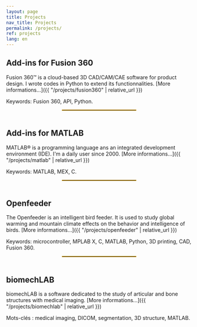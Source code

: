 ```yaml
---
layout: page
title: Projects
nav_title: Projects
permalink: /projects/
ref: projects
lang: en
---
```


## Add-ins for Fusion 360

Fusion 360&trade; is a cloud-based 3D CAD/CAM/CAE software for product design. I wrote codes in Python to extend its functionnalities. [More informations…]({{ "/projects/fusion360" | relative_url }})

Keywords: Fusion 360, API, Python.

<div style="width: 40%;margin-left: auto;margin-right: auto; padding-bottom: 5px"><hr style="border:0; border:1px solid #E8AD23;"></div>

## Add-ins for MATLAB

MATLAB&reg; is a programming language ans an integrated development environment (IDE). I'm a daily user since 2000. [More informations…]({{ "/projects/matlab" | relative_url }})

Keywords: MATLAB, MEX, C.

<div style="width: 40%;margin-left: auto;margin-right: auto; padding-bottom: 5px"><hr style="border:0; border:1px solid #E8AD23;"></div>

## Openfeeder

The Openfeeder is an intelligent bird feeder. It is used to study global warming and mountain climate effects on the behavior and intelligence of birds. [More informations…]({{ "/projects/openfeeder" | relative_url }})

Keywords: microcontroller, MPLAB X, C, MATLAB, Python, 3D printing, CAD, Fusion 360.

<div style="width: 40%;margin-left: auto;margin-right: auto; padding-bottom: 5px"><hr style="border:0; border:1px solid #E8AD23;"></div>

## biomechLAB

biomechLAB is a software dedicated to the study of articular and bone structures with medical imaging. [More informations…]({{ "/projects/biomechlab" | relative_url }})

Mots-clés&nbsp;: medical imaging, DICOM, segmentation, 3D structure, MATLAB.
